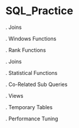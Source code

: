 # SQL_Practice

. Joins

. Windows Functions

. Rank Functions

. Joins  

. Statistical Functions 

. Co-Related Sub Queries

. Views

. Temporary Tables

. Performance Tuning
